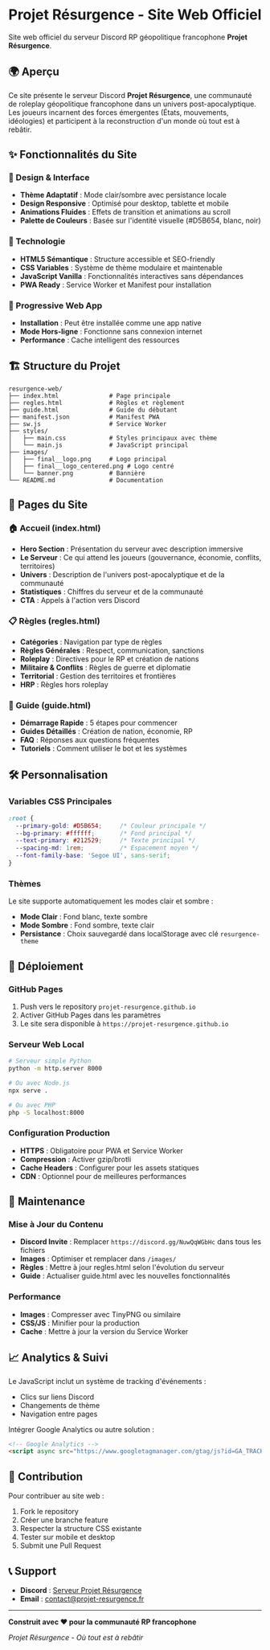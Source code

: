 # Projet Résurgence - Site Web Officiel

Site web officiel du serveur Discord RP géopolitique francophone **Projet Résurgence**.

## 🌍 Aperçu

Ce site présente le serveur Discord **Projet Résurgence**, une communauté de roleplay géopolitique francophone dans un univers post-apocalyptique. Les joueurs incarnent des forces émergentes (États, mouvements, idéologies) et participent à la reconstruction d'un monde où tout est à rebâtir.

## ✨ Fonctionnalités du Site

### 🎨 Design & Interface
- **Thème Adaptatif** : Mode clair/sombre avec persistance locale
- **Design Responsive** : Optimisé pour desktop, tablette et mobile
- **Animations Fluides** : Effets de transition et animations au scroll
- **Palette de Couleurs** : Basée sur l'identité visuelle (#D5B654, blanc, noir)

### 🚀 Technologie
- **HTML5 Sémantique** : Structure accessible et SEO-friendly
- **CSS Variables** : Système de thème modulaire et maintenable
- **JavaScript Vanilla** : Fonctionnalités interactives sans dépendances
- **PWA Ready** : Service Worker et Manifest pour installation

### 📱 Progressive Web App
- **Installation** : Peut être installée comme une app native
- **Mode Hors-ligne** : Fonctionne sans connexion internet
- **Performance** : Cache intelligent des ressources

## 🏗️ Structure du Projet

```
resurgence-web/
├── index.html              # Page principale
├── regles.html             # Règles et règlement
├── guide.html              # Guide du débutant
├── manifest.json           # Manifest PWA
├── sw.js                   # Service Worker
├── styles/
│   ├── main.css            # Styles principaux avec thème
│   └── main.js             # JavaScript principal
├── images/
│   ├── final__logo.png     # Logo principal
│   ├── final__logo_centered.png # Logo centré
│   └── banner.png          # Bannière
└── README.md               # Documentation
```

## 🎯 Pages du Site

### 🏠 Accueil (index.html)
- **Hero Section** : Présentation du serveur avec description immersive
- **Le Serveur** : Ce qui attend les joueurs (gouvernance, économie, conflits, territoires)
- **Univers** : Description de l'univers post-apocalyptique et de la communauté
- **Statistiques** : Chiffres du serveur et de la communauté
- **CTA** : Appels à l'action vers Discord

### 📋 Règles (regles.html)
- **Catégories** : Navigation par type de règles
- **Règles Générales** : Respect, communication, sanctions
- **Roleplay** : Directives pour le RP et création de nations
- **Militaire & Conflits** : Règles de guerre et diplomatie
- **Territorial** : Gestion des territoires et frontières
- **HRP** : Règles hors roleplay

### 📖 Guide (guide.html)
- **Démarrage Rapide** : 5 étapes pour commencer
- **Guides Détaillés** : Création de nation, économie, RP
- **FAQ** : Réponses aux questions fréquentes
- **Tutoriels** : Comment utiliser le bot et les systèmes

## 🛠️ Personnalisation

### Variables CSS Principales
```css
:root {
  --primary-gold: #D5B654;     /* Couleur principale */
  --bg-primary: #ffffff;       /* Fond principal */
  --text-primary: #212529;     /* Texte principal */
  --spacing-md: 1rem;          /* Espacement moyen */
  --font-family-base: 'Segoe UI', sans-serif;
}
```

### Thèmes
Le site supporte automatiquement les modes clair et sombre :
- **Mode Clair** : Fond blanc, texte sombre
- **Mode Sombre** : Fond sombre, texte clair
- **Persistance** : Choix sauvegardé dans localStorage avec clé `resurgence-theme`

## 🚀 Déploiement

### GitHub Pages
1. Push vers le repository `projet-resurgence.github.io`
2. Activer GitHub Pages dans les paramètres
3. Le site sera disponible à `https://projet-resurgence.github.io`

### Serveur Web Local
```bash
# Serveur simple Python
python -m http.server 8000

# Ou avec Node.js
npx serve .

# Ou avec PHP
php -S localhost:8000
```

### Configuration Production
- **HTTPS** : Obligatoire pour PWA et Service Worker
- **Compression** : Activer gzip/brotli
- **Cache Headers** : Configurer pour les assets statiques
- **CDN** : Optionnel pour de meilleures performances

## 🔧 Maintenance

### Mise à Jour du Contenu
- **Discord Invite** : Remplacer `https://discord.gg/NuwQqWGbHc` dans tous les fichiers
- **Images** : Optimiser et remplacer dans `/images/`
- **Règles** : Mettre à jour regles.html selon l'évolution du serveur
- **Guide** : Actualiser guide.html avec les nouvelles fonctionnalités

### Performance
- **Images** : Compresser avec TinyPNG ou similaire
- **CSS/JS** : Minifier pour la production
- **Cache** : Mettre à jour la version du Service Worker

## 📈 Analytics & Suivi

Le JavaScript inclut un système de tracking d'événements :
- Clics sur liens Discord
- Changements de thème
- Navigation entre pages

Intégrer Google Analytics ou autre solution :
```html
<!-- Google Analytics -->
<script async src="https://www.googletagmanager.com/gtag/js?id=GA_TRACKING_ID"></script>
```

## 🤝 Contribution

Pour contribuer au site web :
1. Fork le repository
2. Créer une branche feature
3. Respecter la structure CSS existante
4. Tester sur mobile et desktop
5. Submit une Pull Request

## 📞 Support

- **Discord** : [Serveur Projet Résurgence](https://discord.gg/NuwQqWGbHc)
- **Email** : contact@projet-resurgence.fr

---

**Construit avec ❤️ pour la communauté RP francophone**

*Projet Résurgence - Où tout est à rebâtir*
